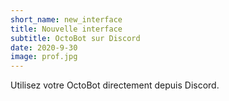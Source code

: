 ```yaml
---
short_name: new_interface
title: Nouvelle interface
subtitle: OctoBot sur Discord
date: 2020-9-30
image: prof.jpg
---
```

Utilisez votre OctoBot directement depuis Discord.